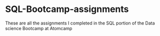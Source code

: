 # SQL-Bootcamp-assignments
These are all the assignments I completed in the SQL portion of the Data science Bootcamp at Atomcamp
